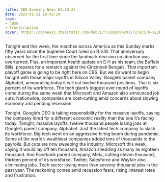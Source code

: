 ```yaml
---
title: CBS Evening News 01.20.23
date: 2023-01-21 19:42:10
tags:
- CBSN
- Transcription
cover: https://cbsnews1.cbsistatic.com/hub/i/r/2019/04/01/727e357a-a126-4138-a2c5-4d3222669d57/thumbnail/640x360/3ff2761028dc5c65cc4f07acd54bcd5c/cbsn2-logo-1920x1080.jpg
---
```

Tonight and this week, the marches across America as this Sunday marks fifty years since the Supreme Court ruled on R.V.W. That anniversary observed for the first time since the landmark decision on abortion was overturned. Plus, an important health update on D.H as his team, the Buffalo Bills, prepares for a rematch against the Cincinnati Bengals. That important playoff game is going to be right here on CBS. But we do want to begin tonight with those major layoffs in Silicon Valley. Google’s parent company Alphabet, announcing today it will cut twelve thousand positions. That is six percent of its workforce. The tech giant’s biggest ever round of layoffs come during the same week that Microsoft and Amazon also announced job cuts. Nationwide, companies are cost-cutting amid concerns about slowing economy and pending recession.

Tonight, Google’s CEO is taking responsibility for the massive layoffs, saying the company hired for a different economic reality than the one it’s facing today. Tonight, massive layoffs, twelve thousand people losing jobs at Google’s parent company, Alphabet. Just the latest tech company to slash its workforce. Big tech went on an aggressive hiring boom during pandemic. Some of the world’s wealthiest companies added tens of thousands to the payrolls. But cuts are now sweeping the industry. Microsoft this week, saying it would lay off ten thousand, Amazon shedding as many as eighteen thousand. And Facebook parent company, Meta, cutting eleven thousand, thirteen percent of its workforce. Twitter, Salesforce and Wayfair also eliminating jobs. Tech sector losing more than seventy thousand jobs in the past year. The reckoning comes amid recession fears, rising interest rates and frustration. 
